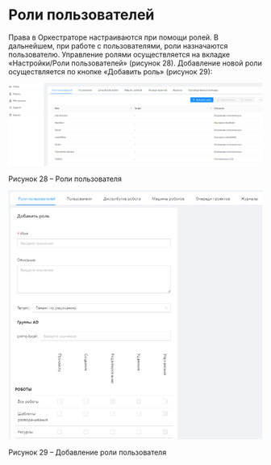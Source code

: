 # Роли пользователей

Права в Оркестраторе настраиваются при помощи ролей. В дальнейшем, при работе с пользователями, роли назначаются пользователю. Управление ролями осуществляется на вкладке «Настройки/Роли пользователей» (рисунок 28). Добавление новой роли осуществляется по кнопке «Добавить роль» (рисунок 29):

![](<../../../.gitbook/assets/0 (18)>)

Рисунок 28 – Роли пользователя

![](../../../.gitbook/assets/1)

Рисунок 29 – Добавление роли пользователя
